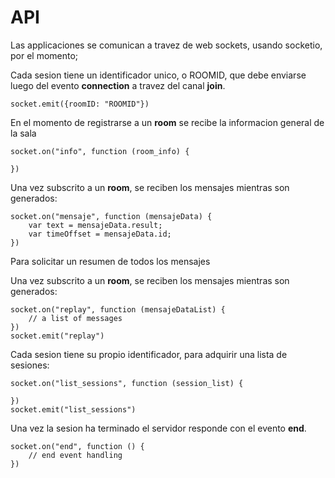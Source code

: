 # API
Las applicaciones se comunican a travez de web sockets, usando socketio, por el momento;

Cada sesion tiene un identificador unico, o ROOMID, que debe enviarse luego del evento **connection** a travez del canal **join**.
```
socket.emit({roomID: "ROOMID"})
```

En el momento de registrarse a un **room** se recibe la informacion general de la sala
```
socket.on("info", function (room_info) {

})
```

Una vez subscrito a un **room**, se reciben los mensajes mientras son generados:
```
socket.on("mensaje", function (mensajeData) {
    var text = mensajeData.result; 
    var timeOffset = mensajeData.id;
})

```

Para solicitar un resumen de todos los mensajes

Una vez subscrito a un **room**, se reciben los mensajes mientras son generados:
```
socket.on("replay", function (mensajeDataList) {
    // a list of messages
})
socket.emit("replay")
```
Cada sesion tiene su propio identificador, para adquirir una lista de sesiones:
```
socket.on("list_sessions", function (session_list) {

})
socket.emit("list_sessions")
```

Una vez la sesion ha terminado el servidor responde con el evento **end**.
```
socket.on("end", function () {
    // end event handling
})
```
